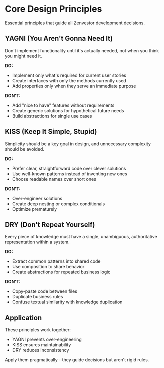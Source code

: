 # Core Design Principles

Essential principles that guide all Zenvestor development decisions.

## YAGNI (You Aren't Gonna Need It)

Don't implement functionality until it's actually needed, not when you think you might need it.

**DO:**
- Implement only what's required for current user stories
- Create interfaces with only the methods currently used
- Add properties only when they serve an immediate purpose

**DON'T:**
- Add "nice to have" features without requirements
- Create generic solutions for hypothetical future needs
- Build abstractions for single use cases

## KISS (Keep It Simple, Stupid)

Simplicity should be a key goal in design, and unnecessary complexity should be avoided.

**DO:**
- Prefer clear, straightforward code over clever solutions
- Use well-known patterns instead of inventing new ones
- Choose readable names over short ones

**DON'T:**
- Over-engineer solutions
- Create deep nesting or complex conditionals
- Optimize prematurely

## DRY (Don't Repeat Yourself)

Every piece of knowledge must have a single, unambiguous, authoritative representation within a system.

**DO:**
- Extract common patterns into shared code
- Use composition to share behavior
- Create abstractions for repeated business logic

**DON'T:**
- Copy-paste code between files
- Duplicate business rules
- Confuse textual similarity with knowledge duplication

## Application

These principles work together:
- YAGNI prevents over-engineering
- KISS ensures maintainability
- DRY reduces inconsistency

Apply them pragmatically - they guide decisions but aren't rigid rules.